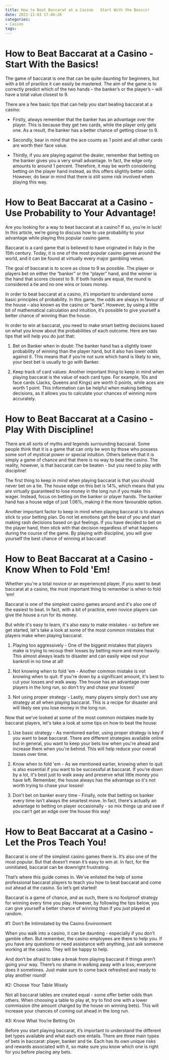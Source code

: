 ```yaml
---
title: How to Beat Baccarat at a Casino   Start With the Basics!
date: 2022-11-03 17:46:26
categories:
- Casino
tags:
---
```



#  How to Beat Baccarat at a Casino - Start With the Basics!

The game of baccarat is one that can be quite daunting for beginners, but with a bit of practice it can easily be mastered. The aim of the game is to correctly predict which of the two hands – the banker’s or the player’s – will have a total value closest to 9.

There are a few basic tips that can help you start beating baccarat at a casino:

- Firstly, always remember that the banker has an advantage over the player. This is because they get two cards, while the player only gets one. As a result, the banker has a better chance of getting closer to 9.

- Secondly, bear in mind that the ace counts as 1 point and all other cards are worth their face value.

- Thirdly, if you are playing against the dealer, remember that betting on the banker gives you a very small advantage. In fact, the edge only amounts to around 1 percent. Therefore, it may be worth considering betting on the player hand instead, as this offers slightly better odds. However, do bear in mind that there is still some risk involved when playing this way.

#  How to Beat Baccarat at a Casino - Use Probability to Your Advantage!

Are you looking for a way to beat baccarat at a casino? If so, you’re in luck! In this article, we’re going to discuss how to use probability to your advantage while playing this popular casino game.

Baccarat is a card game that is believed to have originated in Italy in the 15th century. Today, it is one of the most popular casino games around the world, and it can be found at virtually every major gambling venue.

The goal of baccarat is to score as close to 9 as possible. The player or players bet on either the “banker” or the “player” hand, and the winner is the hand that scores closest to 9. If both hands are equal, the round is considered a tie and no one wins or loses money.

In order to beat baccarat at a casino, it’s important to understand some basic principles of probability. In this game, the odds are always in favour of the house – also known as the casino or “bank”. However, by using a little bit of mathematical calculation and intuition, it’s possible to give yourself a better chance of winning than the house.

In order to win at baccarat, you need to make smart betting decisions based on what you know about the probabilities of each outcome. Here are two tips that will help you do just that:

1) Bet on Banker when in doubt: The banker hand has a slightly lower probability of winning than the player hand, but it also has lower odds against it. This means that if you’re not sure which hand is likely to win, your best bet is usually to go with Banker.

2) Keep track of card values: Another important thing to keep in mind when playing baccarat is the value of each card type. For example, 10s and face cards (Jacks, Queens and Kings) are worth 0 points, while aces are worth 1 point. This information can be helpful when making betting decisions, as it allows you to calculate your chances of winning more accurately.

#  How to Beat Baccarat at a Casino - Play With Discipline!

There are all sorts of myths and legends surrounding baccarat. Some people think that it is a game that can only be won by those who possess some sort of mystical power or special intuition. Others believe that it is simply a game of chance and that there is no way to beat the casino. The reality, however, is that baccarat can be beaten - but you need to play with discipline!

The first thing to keep in mind when playing baccarat is that you should never bet on a tie. The house edge on this bet is 14%, which means that you are virtually guaranteed to lose money in the long run if you make this wager. Instead, focus on betting on the banker or player hands. The banker hand has a house edge of just 1.06%, making it the more favourable option.

Another important factor to keep in mind when playing baccarat is to always stick to your betting plan. Do not let emotions get the best of you and start making rash decisions based on gut feelings. If you have decided to bet on the player hand, then stick with that decision regardless of what happens during the course of the game. By playing with discipline, you will give yourself the best chance of winning at baccarat!

#  How to Beat Baccarat at a Casino - Know When to Fold 'Em!

Whether you're a total novice or an experienced player, if you want to beat baccarat at a casino, the most important thing to remember is when to fold 'em!

Baccarat is one of the simplest casino games around and it's also one of the easiest to beat. In fact, with a bit of practice, even novice players can give the house a run for its money.

But while it's easy to learn, it's also easy to make mistakes - so before we get started, let's take a look at some of the most common mistakes that players make when playing baccarat.

1) Playing too aggressively - One of the biggest mistakes that players make is trying to recoup their losses by betting more and more heavily. This almost always leads to disaster and can easily wipe out your bankroll in no time at all!

2) Not knowing when to fold 'em - Another common mistake is not knowing when to quit. If you're down by a significant amount, it's best to cut your losses and walk away. The house has an advantage over players in the long run, so don't try and chase your losses!

3) Not using proper strategy - Lastly, many players simply don't use any strategy at all when playing baccarat. This is a recipe for disaster and will likely see you lose money in the long run.


Now that we've looked at some of the most common mistakes made by baccarat players, let's take a look at some tips on how to beat the house:

1) Use basic strategy - As mentioned earlier, using proper strategy is key if you want to beat baccarat. There are different strategies available online but in general, you want to keep your bets low when you're ahead and increase them when you're behind. This will help reduce your overall losses over time.

2) Know when to fold 'em - As we mentioned earlier, knowing when to quit is also essential if you want to be successful at baccarat. If you're down by a lot, it's best just to walk away and preserve what little money you have left. Remember, the house always has the advantage so it's not worth trying to chase your losses!

3) Don't bet on banker every time - Finally, note that betting on banker every time isn't always the smartest move. In fact, there's actually an advantage to betting on player occasionally - so mix things up and see if you can't get an edge over the house this way!

#  How to Beat Baccarat at a Casino - Let the Pros Teach You!

Baccarat is one of the simplest casino games there is. It’s also one of the most popular. But that doesn’t mean it’s easy to win at. In fact, for the uninitiated, baccarat can be downright frustrating.

That’s where this guide comes in. We’ve enlisted the help of some professional baccarat players to teach you how to beat baccarat and come out ahead at the casino. So let’s get started!

Baccarat is a game of chance, and as such, there is no foolproof strategy for winning every time you play. However, by following the tips below, you can give yourself a better chance of winning than if you just played at random.

#1: Don’t Be Intimidated by the Casino Environment

When you walk into a casino, it can be daunting - especially if you don’t gamble often. But remember, the casino employees are there to help you. If you have any questions or need assistance with anything, just ask someone working at the casino. They will be happy to help.

And don’t be afraid to take a break from playing baccarat if things aren’t going your way. There’s no shame in walking away with a loss; everyone does it sometimes. Just make sure to come back refreshed and ready to play another round!

#2: Choose Your Table Wisely

Not all baccarat tables are created equal - some offer better odds than others. When choosing a table to play at, try to find one with a lower commission (the amount charged by the house on winning bets). This will increase your chances of coming out ahead in the long run.

#3: Know What You’re Betting On

Before you start playing baccarat, it’s important to understand the different bet types available and what each one entails. There are three main types of bets in baccarat: player, banker and tie. Each has its own unique risks and rewards associated with it, so make sure you know which one is right for you before placing any bets.